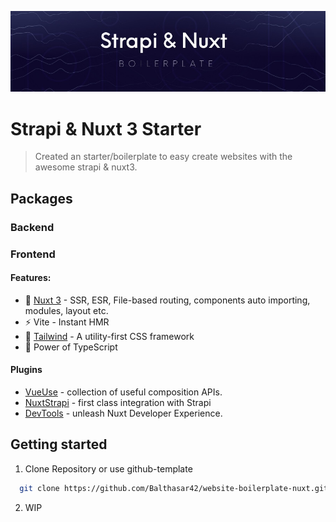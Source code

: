 [![Banner](./.github/assets/banner.jpg)](https://github.com/Balthasar42/website-boilerplate-nuxt.git)

# Strapi & Nuxt 3 Starter

> Created an starter/boilerplate to easy create websites with the awesome strapi & nuxt3.

## Packages

### Backend

### Frontend

#### Features:

- 💚 [Nuxt 3](https://nuxt.com/) - SSR, ESR, File-based routing, components auto importing, modules, layout etc.
- ⚡️ Vite - Instant HMR
- 🎨 [Tailwind](https://tailwindcss.com/) - A utility-first CSS framework
- 🦾 Power of TypeScript

#### Plugins

- [VueUse](https://github.com/vueuse/vueuse) - collection of useful composition APIs.
- [NuxtStrapi](https://strapi.nuxtjs.org/) - first class integration with Strapi
- [DevTools](https://github.com/nuxt/devtools) - unleash Nuxt Developer Experience.

## Getting started

1. Clone Repository or use github-template

```bash
  git clone https://github.com/Balthasar42/website-boilerplate-nuxt.git
```

2. WIP

